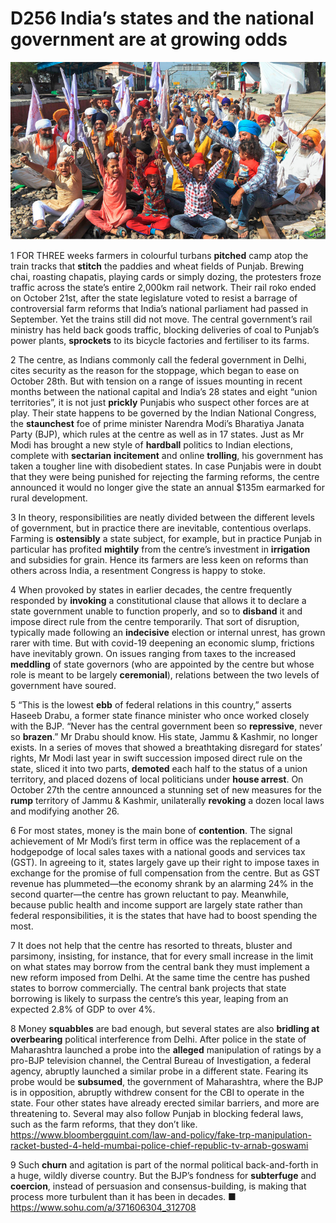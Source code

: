 # D256 India’s states and the national government are at growing odds
![](./img/boxcnCp5TFOCy3DzOXm53bGV1Ae.png)

1 FOR THREE weeks farmers in colourful turbans **pitched** camp atop the train tracks that **stitch** the paddies and wheat fields of Punjab. Brewing chai, roasting chapatis, playing cards or simply dozing, the protesters froze traffic across the state’s entire 2,000km rail network. Their rail roko ended on October 21st, after the state legislature voted to resist a barrage of controversial farm reforms that India’s national parliament had passed in September. Yet the trains still did not move. The central government’s rail ministry has held back goods traffic, blocking deliveries of coal to Punjab’s power plants, **sprockets** to its bicycle factories and fertiliser to its farms.

2 The centre, as Indians commonly call the federal government in Delhi, cites security as the reason for the stoppage, which began to ease on October 28th. But with tension on a range of issues mounting in recent months between the national capital and India’s 28 states and eight “union territories”, it is not just **prickly** Punjabis who suspect other forces are at play. Their state happens to be governed by the Indian National Congress, the **staunchest** foe of prime minister Narendra Modi’s Bharatiya Janata Party (BJP), which rules at the centre as well as in 17 states. Just as Mr Modi has brought a new style of **hardball** politics to Indian elections, complete with **sectarian** **incitement** and online **trolling**, his government has taken a tougher line with disobedient states. In case Punjabis were in doubt that they were being punished for rejecting the farming reforms, the centre announced it would no longer give the state an annual $135m earmarked for rural development.

3 In theory, responsibilities are neatly divided between the different levels of government, but in practice there are inevitable, contentious overlaps. Farming is **ostensibly** a state subject, for example, but in practice Punjab in particular has profited **mightily** from the centre’s investment in **irrigation** and subsidies for grain. Hence its farmers are less keen on reforms than others across India, a resentment Congress is happy to stoke.

4 When provoked by states in earlier decades, the centre frequently responded by **invoking** a constitutional clause that allows it to declare a state government unable to function properly, and so to **disband** it and impose direct rule from the centre temporarily. That sort of disruption, typically made following an **indecisive** election or internal unrest, has grown rarer with time. But with covid-19 deepening an economic slump, frictions have inevitably grown. On issues ranging from taxes to the increased **meddling** of state governors (who are appointed by the centre but whose role is meant to be largely **ceremonial**), relations between the two levels of government have soured.

5 “This is the lowest **ebb** of federal relations in this country,” asserts Haseeb Drabu, a former state finance minister who once worked closely with the BJP. “Never has the central government been so **repressive**, never so **brazen**.” Mr Drabu should know. His state, Jammu & Kashmir, no longer exists. In a series of moves that showed a breathtaking disregard for states’ rights, Mr Modi last year in swift succession imposed direct rule on the state, sliced it into two parts, **demoted** each half to the status of a union territory, and placed dozens of local politicians under **house arrest**. On October 27th the centre announced a stunning set of new measures for the **rump** territory of Jammu & Kashmir, unilaterally **revoking** a dozen local laws and modifying another 26.

6 For most states, money is the main bone of **contention**. The signal achievement of Mr Modi’s first term in office was the replacement of a hodgepodge of local sales taxes with a national goods and services tax (GST). In agreeing to it, states largely gave up their right to impose taxes in exchange for the promise of full compensation from the centre. But as GST revenue has plummeted—the economy shrank by an alarming 24% in the second quarter—the centre has grown reluctant to pay. Meanwhile, because public health and income support are largely state rather than federal responsibilities, it is the states that have had to boost spending the most.

7 It does not help that the centre has resorted to threats, bluster and parsimony, insisting, for instance, that for every small increase in the limit on what states may borrow from the central bank they must implement a new reform imposed from Delhi. At the same time the centre has pushed states to borrow commercially. The central bank projects that state borrowing is likely to surpass the centre’s this year, leaping from an expected 2.8% of GDP to over 4%.

8 Money **squabbles** are bad enough, but several states are also **bridling at overbearing** political interference from Delhi. After police in the state of Maharashtra launched a probe into the **alleged** manipulation of ratings by a pro-BJP television channel, the Central Bureau of Investigation, a federal agency, abruptly launched a similar probe in a different state. Fearing its probe would be **subsumed**, the government of
Maharashtra, where the BJP is in opposition, abruptly withdrew consent for the CBI to operate in the state. Four other states have already erected similar barriers, and more are threatening to. Several may also follow Punjab in blocking federal laws, such as the farm reforms, that they don’t like.
https://www.bloombergquint.com/law-and-policy/fake-trp-manipulation-racket-busted-4-held-mumbai-police-chief-republic-tv-arnab-goswami

9 Such **churn** and agitation is part of the normal political back-and-forth in a huge, wildly diverse country. But the BJP’s fondness for **subterfuge** and **coercion**, instead of persuasion and consensus-building, is making that process more turbulent than it has been in decades. ■
https://www.sohu.com/a/371606304_312708

